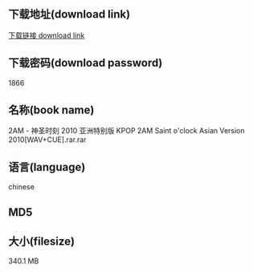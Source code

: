 ## 下载地址(download link)
[下载链接 download link](https://voluble-croquembouche-d321dc.netlify.app/?s=2AM+-+%E7%A5%9E%E5%9C%A3%E6%97%B6%E5%88%BB+2010+%E4%BA%9A%E6%B4%B2%E7%89%B9%E5%88%AB%E7%89%88+KPOP+2AM+Saint+o%27clock+Asian+Version+2010%5BWAV%2BCUE%5D.rar)

## 下载密码(download password)
1866

## 名称(book name)
2AM - 神圣时刻 2010 亚洲特别版 KPOP 2AM Saint o'clock Asian Version 2010[WAV+CUE].rar.rar

## 语言(language)
chinese

## MD5


## 大小(filesize)
340.1 MB
